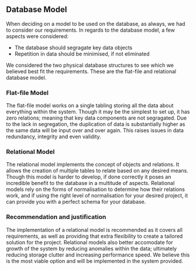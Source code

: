 ## Database Model

When deciding on a model to be used on the database, as always, we had to consider our requirements. In regards to the database model, a few aspects were considered:

- The database should segragate key data objects
- Repetition in data should be minimised, if not eliminated

We considered the two physical database structures to see which we believed best fit the requirements. These are the flat-file and relational database model.

### Flat-file Model

The flat-file model works on a single tabling storing all the data about everything within the system. Though it may be the simplest to set up, it has zero relations; meaning that key data components are not segragated. Due to the lack in segregation, the duplication of data is substantially higher as the same data will be input over and over again. This raises issues in data redundancy, integrity and even validity.

### Relational Model

The relational model implements the concept of objects and relations. It allows the creation of multiple tables to relate based on any desired means. Though this model is harder to develop, if done correctly it poses an incredible benefit to the database in a multitude of aspects. Relational models rely on the forms of normalisation to determine how their relations work, and if using the right level of normalisation for your desired project, it can provide you with a perfect schema for your database.


### Recommendation and justification

The implementation of a relational model is recommended as it covers all requirements, as well as providing that extra flexibility to create a tailored solution for the project. Relational models also better accomodate for growth of the system by reducing anomalies within the data; ultimately reducing storage clutter and increasing performance speed. We believe this is the most viable option and will be implemented in the system provided.